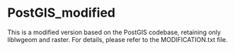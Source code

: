 # PostGIS_modified
This is a modified version based on the PostGIS codebase, retaining only liblwgeom and raster. For details, please refer to the MODIFICATION.txt file.
